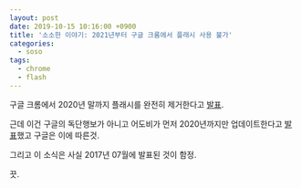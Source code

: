```yaml
---
layout: post
date: 2019-10-15 10:16:00 +0900
title: '소소한 이야기: 2021년부터 구글 크롬에서 플래시 사용 불가'
categories:
  - soso
tags:
  - chrome
  - flash
---
```


구글 크롬에서 2020년 말까지 플래시를 완전히 제거한다고 [발표](https://www.blog.google/products/chrome/saying-goodbye-flash-chrome/).

근데 이건 구글의 독단행보가 아니고 어도비가 먼저 2020년까지만 업데이트한다고 [발표](https://theblog.adobe.com/adobe-flash-update/)했고 구글은 이에 따른것.

그리고 이 소식은 사실 2017년 07월에 발표된 것이 함정.

끗.
